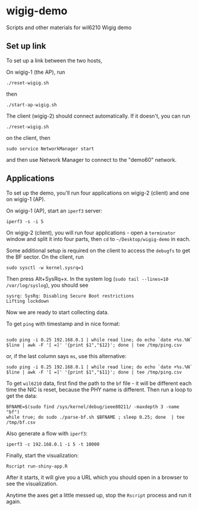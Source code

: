 # wigig-demo

Scripts and other materials for wil6210 Wigig demo

## Set up link

To set up a link between the two hosts,

On wigig-1 (the AP), run

```
./reset-wigig.sh
```

then 

```
./start-ap-wigig.sh
```

The client (wigig-2) should connect automatically. If it doesn't, you can run

```
./reset-wigig.sh
```

on the client, then

```
sudo service NetworkManager start
```

and then use Network Manager to connect to the "demo60" network.

## Applications


To set up the demo, you'll run four applications on wigig-2 (client) and one on wigig-1 (AP).

On wigig-1 (AP), start an `iperf3` server:

```
iperf3 -s -i 5
```

On wigig-2 (client), you will run four applications - open a `terminator` window and split it into four parts, then `cd` to `~/Desktop/wigig-demo` in each.

Some additional setup is required on the client to access the `debugfs` to get the BF sector. On the client, run

```
sudo sysctl -w kernel.sysrq=1
```

Then press Alt+SysRq+x. In the system log (`sudo tail --lines=10 /var/log/syslog`), you should see

```
sysrq: SysRq: Disabling Secure Boot restrictions
Lifting lockdown
```

Now we are ready to start collecting data.

To get `ping` with timestamp and in nice format:

```

sudo ping -i 0.25 192.168.0.1 | while read line; do echo `date +%s.%N` $line | awk -F '[ =]' '{print $1","$12}'; done | tee /tmp/ping.csv

```

or, if the last column says `ms`, use this alternative:

```
sudo ping -i 0.25 192.168.0.1 | while read line; do echo `date +%s.%N` $line | awk -F '[ =]' '{print $1","$11}'; done | tee /tmp/ping.csv
```

To get `wil6210` data, first find the path to the `bf` file - it will be different each time the NIC is reset, because the PHY name is different. Then run a loop to get the data:

```
BFNAME=$(sudo find /sys/kernel/debug/ieee80211/ -maxdepth 3 -name "bf")
while true; do sudo ./parse-bf.sh $BFNAME ; sleep 0.25; done  | tee /tmp/bf.csv
```

Also generate a flow with `iperf3`:


```
iperf3 -c 192.168.0.1 -i 5 -t 10000
```

Finally, start the visualization:

```
Rscript run-shiny-app.R
```

After it starts, it will give you a URL which you should open in a browser to see the visualization.

Anytime the axes get a little messed up, stop the `Rscript` process and run it again.
